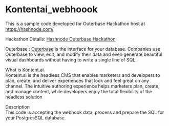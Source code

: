 # Kontentai_webhoook

This is a sample code developed for Outerbase Hackathon host at https://hashnode.com/

Hackathon Details: [Hashnode Outerbase Hackathon](https://hashnode.com/hackathons/outerbase?source=hackathon-feed-widget)

Outerbase : [Outerbase](https://outerbase.com/) is the interface for your database. Companies use Outerbase to view, edit, and modify their data and even generate beautiful visual dashboards without having to write a single line of SQL.

What is [Kontent.ai](https://kontent.ai/)<br/>
Kontent.ai is the headless CMS that enables marketers and developers to plan, create, and deliver experiences that look and feel great on any channel. The ﻿intuitive authoring experience helps marketers plan, create, and manage content, while developers enjoy the total flexibility of the headless solution

Description<br>
This code is accepting the webhook data, process and prepare the SQL for your PostgresSQL database. 

